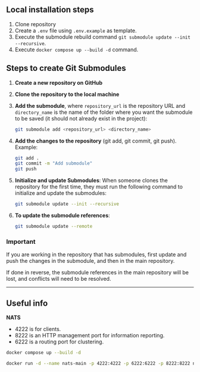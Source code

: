 ## Local installation steps

1. Clone repository
2. Create a `.env` file using `.env.example` as template.
3. Execute the submodule rebuild command `git submodule update --init --recursive`.
4. Execute `docker compose up --build -d` command.

## Steps to create Git Submodules

1. **Create a new repository on GitHub**
2. **Clone the repository to the local machine**
3. **Add the submodule**, where `repository_url` is the repository URL and `directory_name` is the name of the folder where you want the submodule to be saved (it should not already exist in the project):

   ```bash
   git submodule add <repository_url> <directory_name>
   ```

4. **Add the changes to the repository** (git add, git commit, git push). Example:

   ```bash
   git add .
   git commit -m "Add submodule"
   git push
   ```

5. **Initialize and update Submodules**: When someone clones the repository for the first time, they must run the following command to initialize and update the submodules:

   ```bash
   git submodule update --init --recursive
   ```

6. **To update the submodule references**:

   ```bash
   git submodule update --remote
   ```

### Important

If you are working in the repository that has submodules, first update and push the changes in the submodule, and then in the main repository.

If done in reverse, the submodule references in the main repository will be lost, and conflicts will need to be resolved.

---

## Useful info

**NATS**

- 4222 is for clients.
- 8222 is an HTTP management port for information reporting.
- 6222 is a routing port for clustering.

```bash
docker compose up --build -d
```

```bash
docker run -d --name nats-main -p 4222:4222 -p 6222:6222 -p 8222:8222 nats
```
